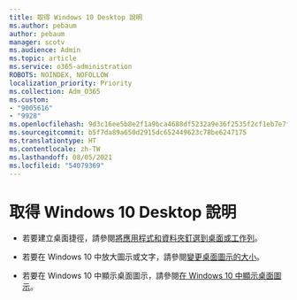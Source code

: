 ```yaml
---
title: 取得 Windows 10 Desktop 說明
ms.author: pebaum
author: pebaum
manager: scotv
ms.audience: Admin
ms.topic: article
ms.service: o365-administration
ROBOTS: NOINDEX, NOFOLLOW
localization_priority: Priority
ms.collection: Adm_O365
ms.custom:
- "9005616"
- "9928"
ms.openlocfilehash: 9d3c16ee5b8e2f1a9bca4688df5232a9e36f2535f2cf1eb7e7fa3f64c5e674ec
ms.sourcegitcommit: b5f7da89a650d2915dc652449623c78be6247175
ms.translationtype: HT
ms.contentlocale: zh-TW
ms.lasthandoff: 08/05/2021
ms.locfileid: "54079369"
---
```

# <a name="get-help-with-windows-10-desktop"></a>取得 Windows 10 Desktop 說明

- 若要建立桌面捷徑，請參閱[將應用程式和資料夾釘選到桌面或工作列](https://support.microsoft.com/windows/pin-apps-and-folders-to-the-desktop-or-taskbar-f3c749fb-e298-4cf1-adda-7fd635df6bb0)。

- 若要在 Windows 10 中放大圖示或文字，請參閱[變更桌面圖示的大小](https://support.microsoft.com/windows/change-the-size-of-your-desktop-icons-85a9d341-2a4f-3d96-c796-ae116a187211)。

- 若要在 Windows 10 中顯示桌面圖示，請參閱[在 Windows 10 中顯示桌面圖示](https://support.microsoft.com/windows/show-desktop-icons-in-windows-10-c13270f0-3812-c71d-f27e-29aa32588b20)。